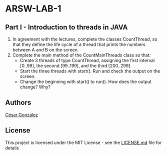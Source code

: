 # ARSW-LAB-1

## Part I - Introduction to threads in JAVA

1. In agreement with the lectures, complete the classes CountThread, so that they define the life cycle of a thread that prints the numbers between A and B on the screen.
2. Complete the main method of the CountMainThreads class so that: 
	- Create 3 threads of type CountThread, assigning the first interval [0..99], the second [99..199], and the third [200..299]. 
	- Start the three threads with start(). Run and check the output on the screen. 
	- Change the beginning with start() to run(). How does the output change? Why?

## Authors

[César González](https://github.com/csarssj) 

## License

This project is licensed under the MIT License - see the [LICENSE.md](LICENSE.md) file for details

